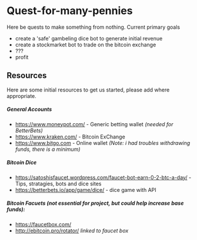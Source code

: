 # Quest-for-many-pennies

Here be quests to make something from nothing. Current primary goals

  - create a 'safe' gambeling dice bot to generate initial revenue
  - create a stockmarket bot to trade on the bitcoin exchange
  - ???
  - profit

## Resources
Here are some initial resources to get us started, please add where appropriate.

##### General Accounts
- https://www.moneypot.com/ - Generic betting wallet *(needed for BetterBets)*
- https://www.kraken.com/ - Bitcoin ExChange
- https://www.bitgo.com - Online wallet *(Note: i had troubles withdrawing funds, there is a minimum)*

##### Bitcoin Dice
- https://satoshisfaucet.wordpress.com/faucet-bot-earn-0-2-btc-a-day/ - Tips, stratagies, bots and dice sites
- https://betterbets.io/app/game/dice/ - dice game with API

##### Bitcoin Facuets *(not essential for project, but could help increase base funds)*:
- https://faucetbox.com/
- http://ebitcoin.pro/rotator/ *linked to faucet box*
